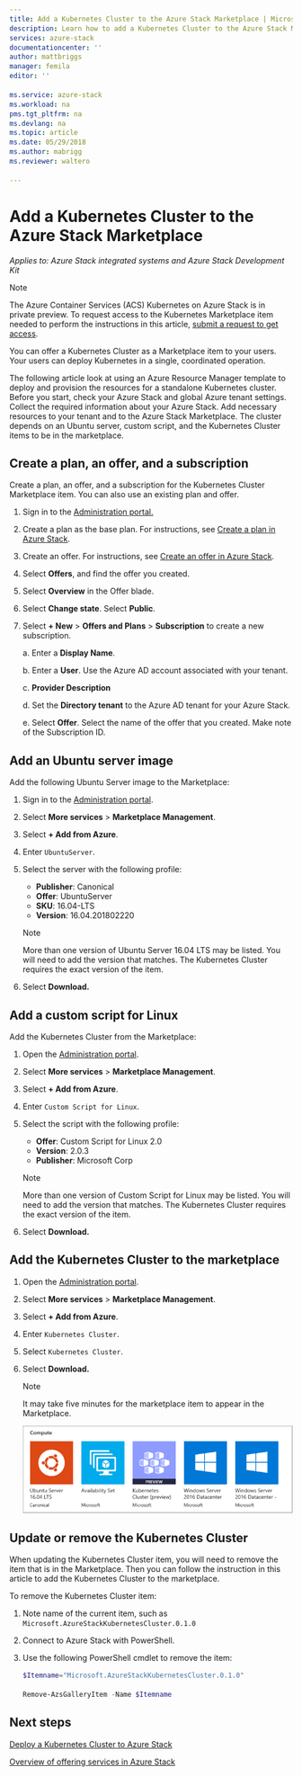 ```yaml
---
title: Add a Kubernetes Cluster to the Azure Stack Marketplace | Microsoft Docs
description: Learn how to add a Kubernetes Cluster to the Azure Stack Marketplace.
services: azure-stack
documentationcenter: ''
author: mattbriggs
manager: femila
editor: ''

ms.service: azure-stack
ms.workload: na
pms.tgt_pltfrm: na
ms.devlang: na
ms.topic: article
ms.date: 05/29/2018
ms.author: mabrigg
ms.reviewer: waltero

---
```


# Add a Kubernetes Cluster to the Azure Stack Marketplace

*Applies to: Azure Stack integrated systems and Azure Stack Development Kit*

> [!note]  
> The Azure Container Services (ACS) Kubernetes on Azure Stack is in private preview. To request access to the Kubernetes Marketplace item needed to perform the instructions in this article, [submit a request to get access](https://aka.ms/azsk8).

You can offer a Kubernetes Cluster as a Marketplace item to your users. Your users can deploy Kubernetes in a single, coordinated operation.

The following article look at using an Azure Resource Manager template to deploy and provision the resources for a standalone Kubernetes cluster. Before you start, check your Azure Stack and global Azure tenant settings. Collect the required information about your Azure Stack. Add necessary resources to your tenant and to the Azure Stack Marketplace. The cluster depends on an Ubuntu server, custom script, and the Kubernetes Cluster items to be in the marketplace.

## Create a plan, an offer, and a subscription

Create a plan, an offer, and a subscription for the Kubernetes Cluster Marketplace item. You can also use an existing plan and offer.

1. Sign in to the [Administration portal.](https://adminportal.local.azurestack.external)

1. Create a plan as the base plan. For instructions, see [Create a plan in Azure Stack](azure-stack-create-plan.md).

1. Create an offer. For instructions, see [Create an offer in Azure Stack](azure-stack-create-offer.md).

1. Select **Offers**, and find the offer you created.

1. Select **Overview** in the Offer blade.

1. Select **Change state**. Select **Public**.

1. Select **+ New** > **Offers and Plans** > **Subscription** to create a new subscription.

    a. Enter a **Display Name**.

    b. Enter a **User**. Use the Azure AD account associated with your tenant.

    c. **Provider Description**

    d. Set the **Directory tenant** to the Azure AD tenant for your Azure Stack. 

    e. Select **Offer**. Select the name of the offer that you created. Make note of the Subscription ID.

## Add an Ubuntu server image

Add the following Ubuntu Server image to the Marketplace:

1. Sign in to the [Administration portal](https://adminportal.local.azurestack.external).

1. Select **More services** > **Marketplace Management**.

1. Select **+ Add from Azure**.

1. Enter `UbuntuServer`.

1. Select the server with the following profile:
    - **Publisher**: Canonical
    - **Offer**: UbuntuServer
    - **SKU**: 16.04-LTS
    - **Version**: 16.04.201802220

    > [!Note]  
    > More than one version of Ubuntu Server 16.04 LTS may be listed. You will need to add the version that matches. The Kubernetes Cluster requires the exact version of the item.

1. Select **Download.**

## Add a custom script for Linux

Add the Kubernetes Cluster from the Marketplace:

1. Open the [Administration portal](https://adminportal.local.azurestack.external).

1. Select **More services** > **Marketplace Management**.

1. Select **+ Add from Azure**.

1. Enter `Custom Script for Linux`.

1. Select the script with the following profile:
    - **Offer**: Custom Script for Linux 2.0
    - **Version**: 2.0.3
    - **Publisher**: Microsoft Corp

    > [!Note]  
    > More than one version of Custom Script for Linux may be listed. You will need to add the version that matches. The Kubernetes Cluster requires the exact version of the item.

1. Select **Download.**


## Add the Kubernetes Cluster to the marketplace

1. Open the [Administration portal](https://adminportal.local.azurestack.external).

1. Select **More services** > **Marketplace Management**.

1. Select **+ Add from Azure**.

1. Enter `Kubernetes Cluster`.

1. Select `Kubernetes Cluster`.

1. Select **Download.**

    > [!note]  
    > It may take five minutes for the marketplace item to appear in the Marketplace.

    ![Kubernetes Cluster](user\media\azure-stack-solution-template-kubernetes-deploy\marketplaceitem.png)

## Update or remove the Kubernetes Cluster 

When updating the Kubernetes Cluster item, you will need to remove the item that is in the Marketplace. Then you can follow the instruction in this article to add the Kubernetes Cluster to the marketplace.

To remove the Kubernetes Cluster item:

1. Note name of the current item, such as `Microsoft.AzureStackKubernetesCluster.0.1.0`

1. Connect to Azure Stack with PowerShell.

1. Use the following PowerShell cmdlet to remove the item:

    ```PowerShell  
    $Itemname="Microsoft.AzureStackKubernetesCluster.0.1.0"

    Remove-AzsGalleryItem -Name $Itemname
    ```

## Next steps

[Deploy a Kubernetes Cluster to Azure Stack](https://docs.microsoft.com/azure/azure-stack/user/azure-stack-solution-template-kubernetes-deploy)



[Overview of offering services in Azure Stack](azure-stack-offer-services-overview.md)